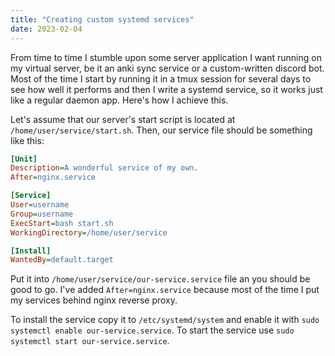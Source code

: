 ```yaml
---
title: "Creating custom systemd services"
date: 2023-02-04
---
```


From time to time I stumble upon some server application I want running on my
virtual server, be it an anki sync service or a custom-written discord bot. Most
of the time I start by running it in a tmux session for several days to see how
well it performs and then I write a systemd service, so it works just like a
regular daemon app. Here's how I achieve this.

Let's assume that our server's start script is located at
`/home/user/service/start.sh`. Then, our service file should be something like
this:

```ini
[Unit]
Description=A wonderful service of my own.
After=nginx.service

[Service]
User=username
Group=username
ExecStart=bash start.sh
WorkingDirectory=/home/user/service

[Install]
WantedBy=default.target
```

Put it into `/home/user/service/our-service.service` file an you should be good
to go. I've added `After=nginx.service` because most of the time I put my
services behind nginx reverse proxy.

To install the service copy it to `/etc/systemd/system` and enable it with `sudo
systemctl enable our-service.service`. To start the service use `sudo systemctl
start our-service.service`.
